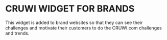 # CRUWI WIDGET FOR BRANDS

This widget is added to brand websites so that they can see their challenges and motivate their customers to do the CRUWI.com challenges and trends.


